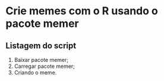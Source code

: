 # Crie memes com o R usando o pacote memer

## Listagem do script

1. Baixar pacote memer;
2. Carregar pacote memer;
3. Criando o meme.
